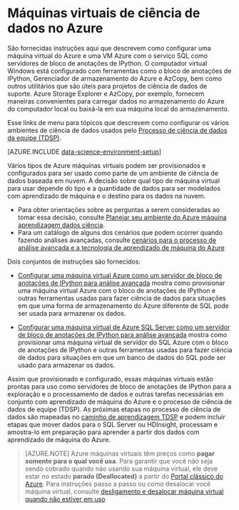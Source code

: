 <properties
    pageTitle="Máquinas virtuais de ciência de dados no Azure | Microsoft Azure"
    description="Definir para cima uma máquina Virtual dados ciências"
    services="machine-learning"
    documentationCenter=""
    authors="bradsev"
    manager="jhubbard" 
    editor="cgronlun"  />

<tags
    ms.service="machine-learning"
    ms.workload="data-services"
    ms.tgt_pltfrm="na"
    ms.devlang="na"
    ms.topic="article"
    ms.date="09/19/2016"
    ms.author="xibingao;bradsev" />

# <a name="data-science-virtual-machines-in-azure"></a>Máquinas virtuais de ciência de dados no Azure

São fornecidas instruções aqui que descrevem como configurar uma máquina virtual do Azure e uma VM Azure com o serviço SQL como servidores de bloco de anotações de IPython. O computador virtual Windows está configurado com ferramentas como o bloco de anotações de IPython, Gerenciador de armazenamento do Azure e AzCopy, bem como outros utilitários que são úteis para projetos de ciência de dados de suporte. Azure Storage Explorer e AzCopy, por exemplo, fornecem maneiras convenientes para carregar dados no armazenamento do Azure do computador local ou baixá-la em sua máquina local do armazenamento. 

Esse links de menu para tópicos que descrevem como configurar os vários ambientes de ciência de dados usados pelo [Processo de ciência de dados da equipe (TDSP)](data-science-process-overview.md).

[AZURE.INCLUDE [data-science-environment-setup](../../includes/cap-setup-environments.md)]

Vários tipos de Azure máquinas virtuais podem ser provisionados e configurados para ser usado como parte de um ambiente de ciência de dados baseada em nuvem. A decisão sobre qual tipo de máquina virtual para usar depende do tipo e a quantidade de dados para ser modelados com aprendizado de máquina e o destino para os dados na nuvem. 

* Para obter orientações sobre as perguntas a serem consideradas ao tomar essa decisão, consulte [Planejar seu ambiente do Azure máquina aprendizagem dados ciência](machine-learning-data-science-plan-your-environment.md). 
* Para um catálogo de alguns dos cenários que podem ocorrer quando fazendo análises avançadas, consulte [cenários para o processo de análise avançada e a tecnologia de aprendizado de máquina do Azure](machine-learning-data-science-plan-sample-scenarios.md)

Dois conjuntos de instruções são fornecidos:

* [Configurar uma máquina virtual Azure como um servidor de bloco de anotações de IPython para análise avançada](machine-learning-data-science-setup-virtual-machine.md) mostra como provisionar uma máquina virtual Azure com o bloco de anotações de IPython e outras ferramentas usadas para fazer ciência de dados para situações em que uma forma de armazenamento do Azure diferente de SQL pode ser usada para armazenar os dados.

* [Configurar uma máquina virtual de Azure SQL Server como um servidor de bloco de anotações de IPython para análise avançada](machine-learning-data-science-setup-sql-server-virtual-machine.md) mostra como provisionar uma máquina virtual de servidor do SQL Azure com o bloco de anotações de IPython e outras ferramentas usadas para fazer ciência de dados para situações em que um banco de dados do SQL pode ser usado para armazenar os dados.

Assim que provisionado e configurado, essas máquinas virtuais estão prontas para uso como servidores de bloco de anotações de IPython para a exploração e o processamento de dados e outras tarefas necessárias em conjunto com aprendizado de máquina do Azure e o processo de ciência de dados de equipe (TDSP). As próximas etapas no processo de ciência de dados são mapeadas no [caminho de aprendizagem TDSP](https://azure.microsoft.com/documentation/learning-paths/cortana-analytics-process/) e podem incluir etapas que mover dados para o SQL Server ou HDInsight, processam e amostra-lo em preparação para aprender a partir dos dados com aprendizado de máquina do Azure.


> [AZURE.NOTE] Azure máquinas virtuais têm preços como **pagar somente para o qual você usa**. Para garantir que você não seja sendo cobrado quando não usando sua máquina virtual, ele deve estar no estado **parado (Deallocated)** a partir do [Portal clássico do Azure](http://manage.windowsazure.com/). Para instruções passo a passo ou como desalocar você máquina virtual, consulte [desligamento e desalocar máquina virtual quando não estiver em uso](machine-learning-data-science-setup-virtual-machine.md#shutdown)
 
